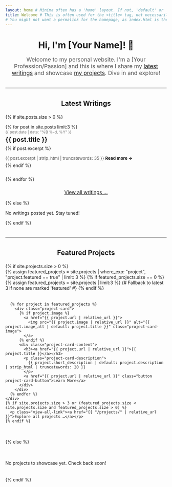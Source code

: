 ```yaml
---
layout: home # Minima often has a 'home' layout. If not, 'default' or 'page' might work.
title: Welcome # This is often used for the <title> tag, not necessarily displayed as H1 by 'home' layout.
# You might not want a permalink for the homepage, as index.html is the default.
---
```


<div class="home-intro">
  <h1>Hi, I'm [Your Name]! 👋</h1>
  <p class="lead">Welcome to my personal website. I'm a [Your Profession/Passion] and this is where I share my <a href="{{ "/blog/" | relative_url }}">latest writings</a> and showcase <a href="{{ "/projects/" | relative_url }}">my projects</a>. Dive in and explore!</p>
  <!-- Add another sentence or two about what visitors can expect -->
</div>

<hr class="home-section-divider">

<section class="home-section">
  <h2><a href="{{ "/blog/" | relative_url }}">Latest Writings</a></h2>
  {% if site.posts.size > 0 %}
    <ul class="post-list-condensed">
      {% for post in site.posts limit:3 %}
        <li class="post-item">
          <span class="post-meta">{{ post.date | date: "%B %-d, %Y" }}</span>
          <h3><a class="post-link" href="{{ post.url | relative_url }}">{{ post.title }}</a></h3>
          {% if post.excerpt %}
            <p class="post-excerpt">{{ post.excerpt | strip_html | truncatewords: 35 }} <a href="{{ post.url | relative_url }}" class="read-more">Read more →</a></p>
          {% endif %}
        </li>
      {% endfor %}
    </ul>
    <p class="view-all-link"><a href="{{ "/blog/" | relative_url }}">View all writings …</a></p>
  {% else %}
    <p>No writings posted yet. Stay tuned!</p>
  {% endif %}
</section>

<hr class="home-section-divider">

<section class="home-section">
  <h2><a href="{{ "/projects/" | relative_url }}">Featured Projects</a></h2>
  {% if site.projects.size > 0 %}
    <div class="featured-projects-grid">
      {% assign featured_projects = site.projects | where_exp: "project", "project.featured == true" | limit: 3 %}
      {% if featured_projects.size == 0 %}
        {% assign featured_projects = site.projects | limit:3 %} {# Fallback to latest 3 if none are marked 'featured' #}
      {% endif %}

      {% for project in featured_projects %}
        <div class="project-card">
          {% if project.image %}
            <a href="{{ project.url | relative_url }}">
              <img src="{{ project.image | relative_url }}" alt="{{ project.image_alt | default: project.title }}" class="project-card-image">
            </a>
          {% endif %}
          <div class="project-card-content">
            <h3><a href="{{ project.url | relative_url }}">{{ project.title }}</a></h3>
            <p class="project-card-description">
              {{ project.short_description | default: project.description | strip_html | truncatewords: 20 }}
            </p>
            <a href="{{ project.url | relative_url }}" class="button project-card-button">Learn More</a>
          </div>
        </div>
      {% endfor %}
    </div>
    {% if site.projects.size > 3 or (featured_projects.size < site.projects.size and featured_projects.size > 0) %}
      <p class="view-all-link"><a href="{{ "/projects/" | relative_url }}">Explore all projects …</a></p>
    {% endif %}
  {% else %}
    <p>No projects to showcase yet. Check back soon!</p>
  {% endif %}
</section>

<!-- Basic SASS/CSS for this page. You would move this to your SASS files. -->
<!-- For now, keeping it inline for simplicity during creation -->
<style>
  .home-intro { text-align: center; margin-bottom: 2.5em; }
  .home-intro h1 { margin-bottom: 0.3em; }
  .home-intro .lead { font-size: 1.25em; color: #555; margin-bottom: 1em;}
  .home-section-divider { margin: 2.5em 0; border: 0; border-top: 1px solid #eee; }
  .home-section h2 { margin-bottom: 1em; text-align: center; }
  .home-section h2 a { text-decoration: none; color: inherit; }
  .home-section h2 a:hover { text-decoration: underline; }

  /* Latest Writings on Homepage */
  .post-list-condensed { list-style: none; padding-left: 0; }
  .post-list-condensed .post-item { margin-bottom: 1.8em; }
  .post-list-condensed .post-meta { display: block; font-size: 0.85em; color: #777; margin-bottom: 0.3em; }
  .post-list-condensed .post-item h3 { margin-top: 0; margin-bottom: 0.4em; font-size: 1.4em; }
  .post-list-condensed .post-item h3 a { text-decoration: none; }
  .post-list-condensed .post-excerpt { font-size: 0.95em; color: #555; margin-bottom: 0.5em; }
  .post-list-condensed .post-excerpt .read-more { font-weight: bold; text-decoration: none; }

  /* Featured Projects on Homepage */
  .featured-projects-grid { display: grid; grid-template-columns: repeat(auto-fit, minmax(280px, 1fr)); gap: 1.5em; margin-bottom: 1.5em; }
  .project-card { border: 1px solid #e0e0e0; border-radius: 8px; overflow: hidden; display: flex; flex-direction: column; background-color: #fff; box-shadow: 0 2px 5px rgba(0,0,0,0.05); }
  .project-card-image { width: 100%; height: 180px; object-fit: cover; /* Ensures image covers the area */ }
  .project-card-content { padding: 1em; flex-grow: 1; display: flex; flex-direction: column; }
  .project-card-content h3 { margin-top: 0; font-size: 1.25em; margin-bottom: 0.5em; }
  .project-card-content h3 a { text-decoration: none; }
  .project-card-description { font-size: 0.9em; color: #666; flex-grow: 1; margin-bottom: 1em; }
  .project-card-button { 
    display: inline-block; padding: 8px 15px; background-color: #007bff; color: white; 
    text-decoration: none; border-radius: 4px; text-align: center; margin-top: auto; /* Pushes button to bottom */
  }
  .project-card-button:hover { background-color: #0056b3; }
  .view-all-link { text-align: center; margin-top: 1.5em; font-size: 1.1em; }
</style>
